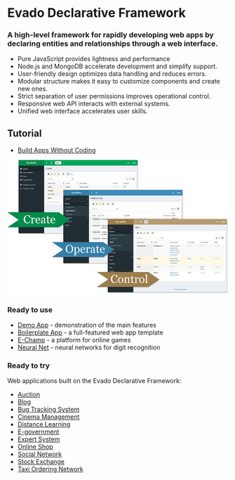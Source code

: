 # Evado Declarative Framework

### A high-level framework for rapidly developing web apps by declaring entities and relationships through a web interface.

- Pure JavaScript provides lightness and performance
- Node.js and MongoDB accelerate development and simplify support.
- User-friendly design optimizes data handling and reduces errors.
- Modular structure makes it easy to customize components and create new ones.
- Strict separation of user permissions improves operational control.
- Responsive web API interacts with external systems.
- Unified web interface accelerates user skills.

## Tutorial

- [Build Apps Without Coding](https://mkhorin.github.io/evado-site/)

[![Evado Declarative Framework](doc/evado-framework-steps.jpg)](https://mkhorin.github.io/evado-site/)

### Ready to use

- [Demo App](https://github.com/mkhorin/evado-app-demo) - demonstration of the main features
- [Boilerplate App](https://github.com/mkhorin/evado-app-boilerplate) - a full-featured web app template
- [E-Champ](https://github.com/mkhorin/e-champ) - a platform for online games
- [Neural Net](https://github.com/mkhorin/neural-net) - neural networks for digit recognition

### Ready to try

Web applications built on the Evado Declarative Framework:

- [Auction](https://github.com/mkhorin/evado-app-auction)
- [Blog](https://github.com/mkhorin/evado-app-blog)
- [Bug Tracking System](https://github.com/mkhorin/evado-app-bugs)
- [Cinema Management](https://github.com/mkhorin/evado-app-cinema)
- [Distance Learning](https://github.com/mkhorin/evado-app-elearning)
- [E-government](https://github.com/mkhorin/evado-app-egov)
- [Expert System](https://github.com/mkhorin/evado-app-expert)
- [Online Shop](https://github.com/mkhorin/evado-app-shop)
- [Social Network](https://github.com/mkhorin/evado-app-social)
- [Stock Exchange](https://github.com/mkhorin/evado-app-exchange)
- [Taxi Ordering Network](https://github.com/mkhorin/evado-app-taxi)